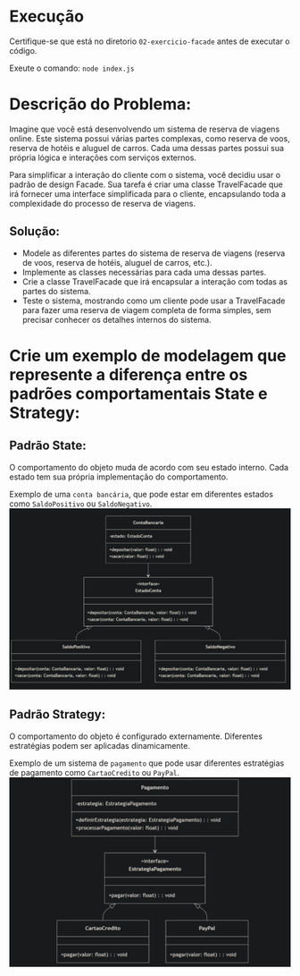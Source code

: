 # Execução
Certifique-se que está no diretorio ``02-exercicio-facade`` antes de executar o código.

Exeute o comando: ``node index.js``
# Descrição do Problema:
Imagine que você está desenvolvendo um sistema de reserva de viagens online. Este sistema possui várias partes complexas, como reserva de voos, reserva de hotéis e aluguel de carros. Cada uma dessas partes possui sua própria lógica e interações com serviços externos.

Para simplificar a interação do cliente com o sistema, você decidiu usar o padrão de design Facade. Sua tarefa é criar uma classe TravelFacade que irá fornecer uma interface simplificada para o cliente, encapsulando toda a complexidade do processo de reserva de viagens.

## Solução:
- Modele as diferentes partes do sistema de reserva de viagens (reserva de voos, reserva de hotéis, aluguel de carros, etc.).
- Implemente as classes necessárias para cada uma dessas partes.
- Crie a classe TravelFacade que irá encapsular a interação com todas as partes do sistema.
- Teste o sistema, mostrando como um cliente pode usar a TravelFacade para fazer uma reserva de viagem completa de forma simples, sem precisar conhecer os detalhes internos do sistema.
 
# Crie um exemplo de modelagem que represente a diferença entre os padrões comportamentais State e Strategy:
## Padrão State:
O comportamento do objeto muda de acordo com seu estado interno. Cada estado tem sua própria implementação do comportamento.

Exemplo de uma ``conta bancária``, que pode estar em diferentes estados como ``SaldoPositivo`` ou ``SaldoNegativo``.
![alt text](assets/state.png)

## Padrão Strategy:
O comportamento do objeto é configurado externamente. Diferentes estratégias podem ser aplicadas dinamicamente.

Exemplo de um sistema de ``pagamento`` que pode usar diferentes estratégias de pagamento como ``CartaoCredito`` ou ``PayPal``.
![alt text](assets/strategy.png)
